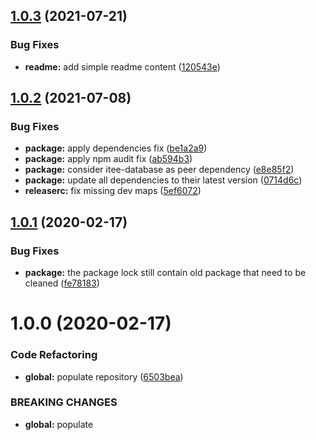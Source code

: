 ## [1.0.3](https://github.com/Itee/itee-sqlite/compare/v1.0.2...v1.0.3) (2021-07-21)


### Bug Fixes

* **readme:** add simple readme content ([120543e](https://github.com/Itee/itee-sqlite/commit/120543e0256d26beda8c5a1ab8008fd5f4a57a4e))

## [1.0.2](https://github.com/Itee/itee-sqlite/compare/v1.0.1...v1.0.2) (2021-07-08)


### Bug Fixes

* **package:** apply dependencies fix ([be1a2a9](https://github.com/Itee/itee-sqlite/commit/be1a2a98f94b36447bda7c88fc7b7429e7a9c8bf))
* **package:** apply npm audit fix ([ab594b3](https://github.com/Itee/itee-sqlite/commit/ab594b39845771b8a756ab8c382c02c5f7b89005))
* **package:** consider itee-database as peer dependency ([e8e85f2](https://github.com/Itee/itee-sqlite/commit/e8e85f228d71206d35bdde22f3463ea87efede66))
* **package:** update all dependencies to their latest version ([0714d6c](https://github.com/Itee/itee-sqlite/commit/0714d6c848485cfd24c4e5fa7ff5c11facb528d6))
* **releaserc:** fix missing dev maps ([5ef6072](https://github.com/Itee/itee-sqlite/commit/5ef60724ef7b7ab8e09b33546d1775f1d3aefc72))

## [1.0.1](https://github.com/Itee/itee-sqlite/compare/v1.0.0...v1.0.1) (2020-02-17)


### Bug Fixes

* **package:** the package lock still contain old package that need to be cleaned ([fe78183](https://github.com/Itee/itee-sqlite/commit/fe78183d3ed7302d5aca98447ddc62e2fb6e41cf))

# 1.0.0 (2020-02-17)


### Code Refactoring

* **global:** populate repository ([6503bea](https://github.com/Itee/itee-sqlite/commit/6503bea99720fa92c685ab600c907b5ad7d9c9bc))


### BREAKING CHANGES

* **global:** populate
